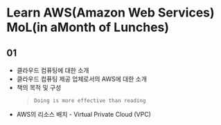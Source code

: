 # Learn AWS(Amazon Web Services) MoL(in aMonth of Lunches)

## 01

* 클라우드 컴퓨팅에 대한 소개
* 클라우드 컴퓨팅 제공 업체로서의 AWS에 대한 소개
* 책의 목적 및 구성
  > `Doing is more effective than reading`
* AWS의 리소스 배치 - Virtual Private Cloud (VPC)

